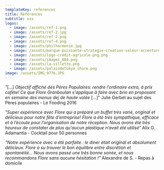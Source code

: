 ```yaml
---
templateKey: references
title: Références
subtitle: xxx
logos:
  - image: /assets/ref-1.png
  - image: /assets/ref-2.jpg
  - image: /assets/ref-2.png
  - image: /assets/ref-4.png
  - image: /assets/philharmonie.jpg
  - image: /assets/marque-puissante-strategie-creation-valeur-accenture-201904.jpg
  - image: /assets/logo-crédit-agricole-png.png
  - image: /assets/images_004.png
  - image: /assets/la-villette.png
  - image: /assets/palaisdetokyo_share.png
image: /assets/IMG_9776.JPG
---
```

*"*\[...] *Objectif affiché des Pères Populaires: rendre l'ordinaire extra, à prix cafète! Ce que Flore Granboulan s'applique à faire avec brio en proposant en semaine des menus dej de haute volée* \[...]" Julie Gerbet au sujet des Pères populaires - Le Fooding 2016

*"Super expérience avec Flore qui a préparé un buffet très varié, original et délicieux pour notre fête d'entreprise! Flore a été très sympathique, efficace et à l’écoute pour l’organisation de notre réception. Nous avons été très heureux de constater de plus qu'aucun plastique n’avait été utilisé"* Alix G. Adamantia - Cocktail pour 50 personnes

*"Notre expérience avec a été parfaite : le diner était original et absolument délicieux. Flore a su trouver le bon équilibre entre discrétion et spontanéité... Nous avons passé une très bonne soirée, et nous recommandons Flore sans aucune hésitation !"* Alexandre de S. - Repas à domicile
